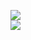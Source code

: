 [![](https://img.shields.io/badge/Made%20With-Github%20Spray-lightgrey.svg?style=for-the-badge&logo=github)](https://github.com/Annihil/github-spray#3609)  
[![](https://i.imgur.com/2DrTn0Z.gif)](https://github.com/Annihil/github-spray)